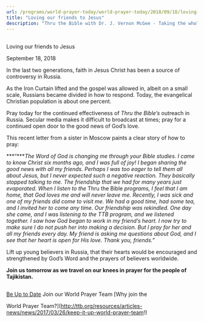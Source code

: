 ```yaml
---
url: /programs/world-prayer-today/world-prayer-today/2018/09/18/loving-our-friends-to-jesus
title: "Loving our friends to Jesus"
description: "Thru the Bible with Dr. J. Vernon McGee - Taking the whole Word to the whole world"
---
```







## 
 Loving our friends to Jesus


September 18, 2018




In the last two generations, faith in Jesus Christ has been a source of controversy in Russia. 


As the Iron Curtain lifted and the gospel was allowed in, albeit on a small scale, Russians became divided in how to respond. Today, the evangelical Christian population is about one percent. 


Pray today for the continued effectiveness of *Thru the Bible’s* outreach in Russia. Secular media makes it difficult to broadcast at times; pray for a continued open door to the good news of God’s love. 


This recent letter from a sister in Moscow paints a clear story of how to pray:


***“****The Word of God is changing me through your Bible studies. I came to know Christ six months ago, and I was full of joy! I began sharing the good news with all my friends. Perhaps I was too eager to tell them all about Jesus, but I never expected such a negative reaction. They basically stopped talking to me. The friendship that we had for many years just evaporated. When I listen to the* Thru the Bible *programs, I feel that I am home, that God loves me and will never leave me. Recently, I was sick and one of my friends did come to visit me. We had a good time, had some tea, and I invited her to come any time. Our friendship was rekindled. One day she came, and I was listening to the TTB program, and we listened together. I saw how God began to work in my friend’s heart. I now try to make sure I do not push her into making a decision. But I pray for her and all my friends every day. My friend is asking me questions about God, and I see that her heart is open for His love. Thank you, friends.”*


Lift up young believers in Russia, that their hearts would be encouraged and strengthened by God’s Word and the prayers of believers worldwide. 


**Join us tomorrow as we travel on our knees in prayer for the people of Tajikistan.**







## 




[Be Up to Date](http://feeds.feedburner.com/WorldPrayerToday "World Prayer Today RSS Feed")
Join our World Prayer Team
[Why join the  

World Prayer Team?](http://ttb.org/resources/articles-news/news/2017/03/26/keep-it-up-world-prayer-team!)




